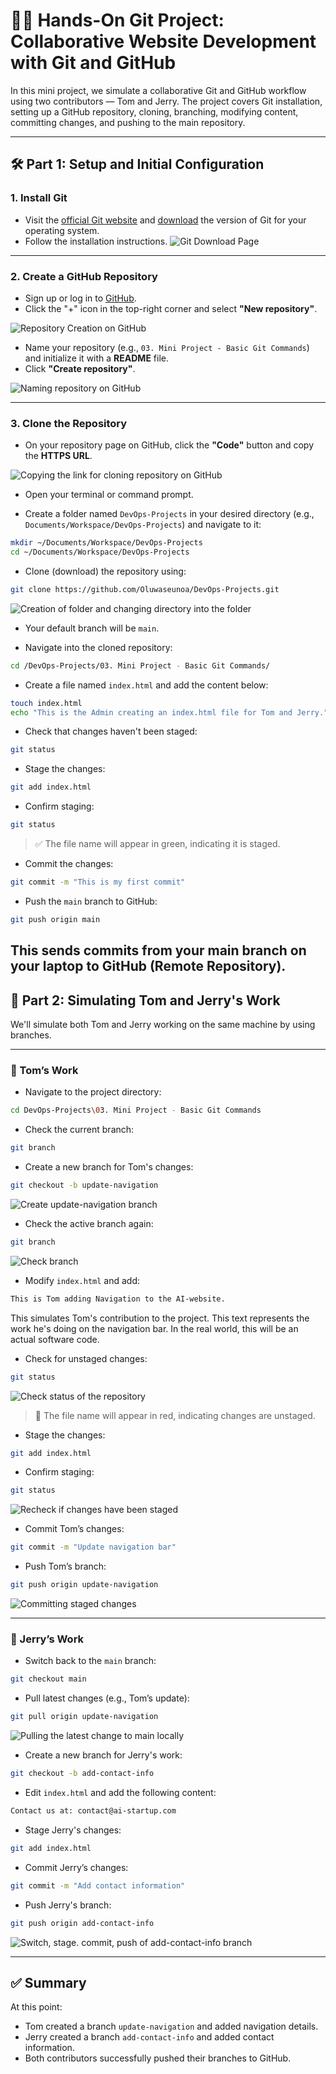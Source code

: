 

# 🧑‍💻 Hands-On Git Project: Collaborative Website Development with Git and GitHub

In this mini project, we simulate a collaborative Git and GitHub workflow using two contributors — Tom and Jerry. The project covers Git installation, setting up a GitHub repository, cloning, branching, modifying content, committing changes, and pushing to the main repository.

---

## 🛠️ Part 1: Setup and Initial Configuration

### 1. Install Git  
- Visit the [official Git website](https://git-scm.com/) and [download](https://git-scm.com/downloads) the version of Git for your operating system.  
- Follow the installation instructions.
![Git Download Page](./img/Gitinstallationpage.png)

---

### 2. Create a GitHub Repository  
- Sign up or log in to [GitHub](https://github.com/).  
- Click the "+" icon in the top-right corner and select **"New repository"**.

![Repository Creation on GitHub](./img/1.GitHubCreateNewRepo.png)

- Name your repository (e.g., `03. Mini Project - Basic Git Commands`) and initialize it with a **README** file.  
- Click **"Create repository"**.

![Naming repository on GitHub](./img/2.GitHubNameRepo.png)

---

### 3. Clone the Repository  

- On your repository page on GitHub, click the **"Code"** button and copy the **HTTPS URL**.

![Copying the link for cloning repository on GitHub](./img/3.GitHubCopyRepoLink.png)

- Open your terminal or command prompt.

- Create a folder named `DevOps-Projects` in your desired directory (e.g., `Documents/Workspace/DevOps-Projects`) and navigate to it:

```bash
mkdir ~/Documents/Workspace/DevOps-Projects
cd ~/Documents/Workspace/DevOps-Projects
```

- Clone (download) the repository using:

```bash
git clone https://github.com/Oluwaseunoa/DevOps-Projects.git
```

![Creation of folder and changing directory into the folder](./img//4.GitcloneRepo.png)

- Your default branch will be `main`.

- Navigate into the cloned repository:

```bash
cd /DevOps-Projects/03. Mini Project - Basic Git Commands/
```

- Create a file named `index.html` and add the content below:

```bash
touch index.html
echo "This is the Admin creating an index.html file for Tom and Jerry." > index.html
```

- Check that changes haven't been staged:

```bash
git status
```

- Stage the changes:

```bash
git add index.html
```

- Confirm staging:

```bash
git status
```

> ✅ The file name will appear in green, indicating it is staged.

- Commit the changes:

```bash
git commit -m "This is my first commit"
```

- Push the `main` branch to GitHub:

```bash
git push origin main
```
This sends commits from your main branch on your laptop to GitHub
(Remote Repository).
---

## 👥 Part 2: Simulating Tom and Jerry's Work

We'll simulate both Tom and Jerry working on the same machine by using branches.

---

### 🧑 Tom’s Work

- Navigate to the project directory:

```bash
cd DevOps-Projects\03. Mini Project - Basic Git Commands
```

- Check the current branch:

```bash
git branch
```

- Create a new branch for Tom's changes:

```bash
git checkout -b update-navigation
```

![Create update-navigation branch](./img/5.SwitchtoNewBranch.png)

- Check the active branch again:

```bash
git branch
```

![Check branch](./img/6.CheckGitBranch.png)

- Modify `index.html` and add:

```html
This is Tom adding Navigation to the AI-website.
```
This simulates Tom's contribution to the project. This text represents the
work he's doing on the navigation bar. In the real world, this will be an
actual software code.

- Check for unstaged changes:

```bash
git status
```

![Check status of the repository](./img/7.GitStatushtmlfile.png)

> 🚩 The file name will appear in red, indicating changes are unstaged.

- Stage the changes:

```bash
git add index.html
```

- Confirm staging:

```bash
git status
```

![Recheck if changes have been staged](./img/8.ReGitStatushtmlfile.png)

- Commit Tom’s changes:

```bash
git commit -m "Update navigation bar"
```

- Push Tom’s branch:

```bash
git push origin update-navigation
```

![Committing staged changes](./img/9.Gitcommitandpushbranch.png)

---

### 🧑 Jerry’s Work

- Switch back to the `main` branch:

```bash
git checkout main
```

- Pull latest changes (e.g., Tom’s update):

```bash
git pull origin update-navigation
```

![Pulling the latest change to main locally](./img/10.Gitpullbranchtomain.png)

- Create a new branch for Jerry's work:

```bash
git checkout -b add-contact-info
```

- Edit `index.html` and add the following content:

```html
Contact us at: contact@ai-startup.com
```

- Stage Jerry's changes:

```bash
git add index.html
```

- Commit Jerry’s changes:

```bash
git commit -m "Add contact information"
```

- Push Jerry's branch:

```bash
git push origin add-contact-info
```

![Switch, stage. commit, push of add-contact-info branch](./img/11.editcontactinfopush.png)

---

## ✅ Summary

At this point:
- Tom created a branch `update-navigation` and added navigation details.
- Jerry created a branch `add-contact-info` and added contact information.
- Both contributors successfully pushed their branches to GitHub.

